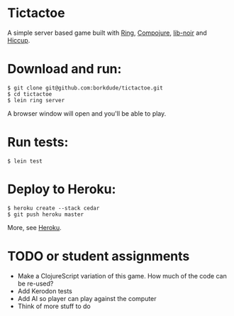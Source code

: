 Tictactoe
=========
A simple server based game built with [Ring](https://github.com/ring-clojure), [Compojure](https://github.com/weavejester/compojure), [lib-noir](https://github.com/noir-clojure/lib-noir) and [Hiccup](https://github.com/weavejester/hiccup).

# Download and run: 

    $ git clone git@github.com:borkdude/tictactoe.git
    $ cd tictactoe
    $ lein ring server
    
A browser window will open and you'll be able to play.

# Run tests:    

    $ lein test

# Deploy to Heroku:

    $ heroku create --stack cedar
    $ git push heroku master    

More, see [Heroku](https://blog.heroku.com/archives/2011/7/5/clojure_on_heroku).

# TODO or student assignments

* Make a ClojureScript variation of this game. How much of the code can be
re-used?
* Add Kerodon tests
* Add AI so player can play against the computer
* Think of more stuff to do

